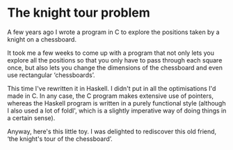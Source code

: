 # The knight tour problem

A few years ago I wrote a program in C to explore the positions taken
by a knight on a chessboard.

It took me a few weeks to come up with a program that not only lets
you explore all the positions so that you only have to pass through each
square once, but also lets you change the dimensions of the chessboard
and even use rectangular ‘chessboards’.

This time I've rewritten it in Haskell. I didn't put in all the
optimisations I'd made in C. In any case, the C program makes extensive
use of pointers, whereas the Haskell program is written in a purely
functional style (although I also used a lot of foldl', which is a
slightly imperative way of doing things in a certain sense).

Anyway, here's this little toy. I was delighted to rediscover this old
friend, ‘the knight's tour of the chessboard’.
